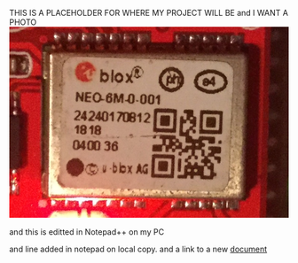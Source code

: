 THIS IS A PLACEHOLDER FOR WHERE MY PROJECT WILL BE
and I WANT A PHOTO ![HERE](test.jpeg)

and this is editted in Notepad++ on my PC

and line added in notepad on local copy.
and a link to a new [document](document.md)

